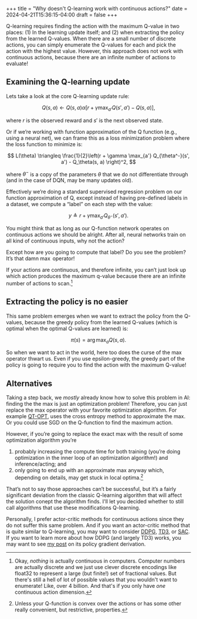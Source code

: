 +++
title = "Why doesn't Q-learning work with continuous actions?"
date = 2024-04-21T15:36:15-04:00
draft = false
+++

Q-learning requires finding the action with the maximum Q-value in two places: (1) In the learning update itself; and (2) when extracting the policy from the learned Q-values. When there are a small number of discrete actions, you can simply enumerate the Q-values for each and pick the action with the highest value. However, this approach does not work with continuous actions, because there are an infinite number of actions to evaluate!<!--more-->

## Examining the Q-learning update

Lets take a look at the core Q-learning update rule:

$$
Q(s, a) \gets Q(s, a) \alpha \left[ r + \gamma \max_{a'} Q(s', a') - Q(s, a) \right],
$$

where $r$ is the observed reward and $s'$ is the next observed state.

Or if we’re working with function approximation of the Q function (e.g., using a neural net), we can frame this as a loss minimization problem where the loss function to minimize is:

$$
L(\theta) \triangleq \frac{1}{2}\left(r + \gamma \max_{a'} Q_{\theta^-}(s', a') - Q_\theta(s, a) \right)^2,
$$

where $\theta^-$ is a copy of the parameters $\theta$ that we do not differentiate through (and in the case of DQN, may be many updates old).

Effectively we’re doing a standard supervised regression problem on our function approximation of Q, except instead of having pre-defined labels in a dataset, we compute a “label” on each step with the value:

$$
y \triangleq r + \gamma \max_{a'} Q_{\theta^-}(s', a').
$$

You might think that as long as our Q-function network operates on continuous actions we should be alright. After all, neural networks train on all kind of continuous inputs, why not the action?

Except how are you going to compute that label? Do you see the problem? It’s that damn $\max$ operator!

If your actions are continuous, and therefore infinite, you can’t just look up which action produces the maximum q-value because there are an infinite number of actions to scan.[^1]

## Extracting the policy is no easier

This same problem emerges when we want to extract the policy from the Q-values, because the greedy policy from the learned Q-values (which is optimal when the optimal Q-values are learned) is:

$$
\pi(s) = \arg\max_a Q(s, a).
$$

So when we want to act in the world, here too does the curse of the max operator thwart us. Even if you use epsilon-greedy, the greedy part of the policy is going to require you to find the action with the maximum Q-value!

## Alternatives

Taking a step back, we _mostly_ already know how to solve this problem in AI: finding the the max is just an optimization problem! Therefore, you can just replace the max operator with your favorite optimization algorithm. For example [QT-OPT](https://arxiv.org/abs/1806.10293), uses the cross entropy method to approximate the max. Or you could use SGD on the Q-function to find the maximum action.

However, if you’re going to replace the exact max with the result of some optimization algorithm you’re

1. probably increasing the compute time for both training (you’re doing optimization in the inner loop of an optimization algorithm!) and inference/acting; and
2. only going to end up with an approximate max anyway which, depending on details, may get stuck in local optima.[^2]

[^2]: Unless your Q-function is convex over the actions or has some other really convenient, but restrictive, properties.

That’s not to say those approaches can’t be successful, but it’s a fairly significant deviation from the classic Q-learning algorithm that will affect the solution conept the algorithm finds. I'll let you decided whether to still call algorithms that use these modifications Q-learning.

Personally, I prefer actor-critic methods for continuous actions since they do not suffer this same problem. And if you want an actor-critic method that is quite similar to Q-learning, you may want to consider [DDPG](https://arxiv.org/abs/1509.02971), [TD3](https://arxiv.org/abs/1802.09477v3), or [SAC](https://arxiv.org/abs/1801.01290). If you want to learn more about how DDPG (and largely TD3) works, you may want to see [my post](../ddpg_grad/) on its policy gradient derivation.

[^1]: Okay, _nothing_ is actually continuous in computers. Computer numbers are actually discrete and we just use clever discrete encodings like float32 to represent a large (but finite!) set of fractional values. But there's still a hell of lot of possible values that you wouldn't want to enumerate! Like, over 4 billion. And that's if you only have _one_ continuous action dimension.
